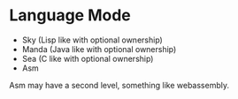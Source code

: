 # Language Mode

+ Sky       (Lisp like with optional ownership)
+ Manda     (Java like with optional ownership)
+ Sea       (C like with optional ownership)
+ Asm       


Asm may have a second level, something like webassembly.

